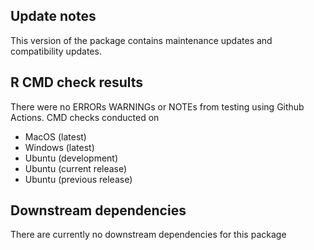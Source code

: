 ## Update notes
This version of the package contains maintenance updates and compatibility updates.
  
  
## R CMD check results

There were no ERRORs WARNINGs or NOTEs from testing using Github Actions.
CMD checks conducted on
* MacOS (latest)
* Windows (latest)
* Ubuntu (development)
* Ubuntu (current release)
* Ubuntu (previous release)

    
## Downstream dependencies
There are currently no downstream dependencies for this package
